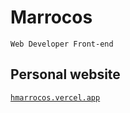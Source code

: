# Marrocos

`Web Developer Front-end`

## Personal website
[`hmarrocos.vercel.app`](https://hmarrocos.vercel.app/)